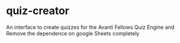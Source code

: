 # quiz-creator
An interface to create quizzes for the Avanti Fellows Quiz Engine and Remove the dependence on google Sheets completely
